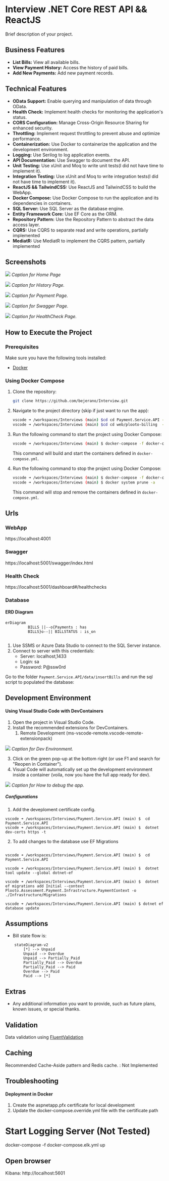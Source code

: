 # Interview .NET Core REST API && ReactJS

Brief description of your project.

## Business Features

- **List Bills:** View all available bills.
- **View Payment History:** Access the history of paid bills.
- **Add New Payments:** Add new payment records.

## Technical Features

- **OData Support:** Enable querying and manipulation of data through OData.
- **Health Check:** Implement health checks for monitoring the application's status.
- **CORS Configuration:** Manage Cross-Origin Resource Sharing for enhanced security.
- **Throttling:** Implement request throttling to prevent abuse and optimize performance.
- **Containerization:** Use Docker to containerize the application and the development environment.
- **Logging:** Use Serilog to log application events.
- **API Documentation:** Use Swagger to document the API.
- **Unit Testing:** Use xUnit and Moq to write unit tests(I did not have time to implement it).
- **Integration Testing:** Use xUnit and Moq to write integration tests(I did not have time to implement it).
- **ReactJS && TailwindCSS:** Use ReactJS and TailwindCSS to build the WebApp.
- **Docker Compose:** Use Docker Compose to run the application and its dependencies in containers.
- **SQL Server:** Use SQL Server as the database engine.
- **Entity Framework Core:** Use EF Core as the ORM.
- **Repository Pattern:** Use the Repository Pattern to abstract the data access layer.
- **CQRS:** Use CQRS to separate read and write operations, partially implemented
- **MediatR:** Use MediatR to implement the CQRS pattern, partially implemented
    

## Screenshots

![](docs/Home.png)
*Caption for Home Page*

![](docs/history.png)
*Caption for History Page.*

![](docs/payment.png)
*Caption for Payment Page.*

![](docs/swagger.png)
*Caption for Swagger Page.*

![](docs/hc.png)
*Caption for HealthCheck Page.*

## How to Execute the Project




### Prerequisites

Make sure you have the following tools installed:

- [Docker](https://www.docker.com/)

### Using Docker Compose

1. Clone the repository:

    ```bash
    git clone https://github.com/bejerano/Interview.git
    ```

2. Navigate to the project directory (skip if just want to run the app):

    ```bash
    vscode ➜ /workspaces/Interviews (main) $cd cd Payment.Service.API -- API
    vscode ➜ /workspaces/Interviews (main) $cd cd web/plooto-billing  -- WebApp
    ```

3. Run the following command to start the project using Docker Compose:

    ```bash
    vscode ➜ /workspaces/Interviews (main) $ docker-compose -f docker-compose.yml -f docker-compose-override.yml  up --build -d 
    ```

   This command will build and start the containers defined in `docker-compose.yml`.

3. Run the following command to stop the project using Docker Compose:

    ```bash
    vscode ➜ /workspaces/Interviews (main) $ docker-compose -f docker-compose.yml -f docker-compose-override.yml  down
    vscode ➜ /workspaces/Interviews (main) $ docker system prune -a
    ```

   This command will stop  and remove the containers defined in `docker-compose.yml`.   

## Urls

### WebApp
https://localhost:4001
### Swagger
https://localhost:5001/swagger/index.html


### Health Check 
https://localhost:5001/dashboard#/healthchecks

### Database

#### ERD Diagram
```mermaid
erDiagram
          BILLS ||--o{Payments : has
          BILLS}o--|| BILLSTATUS : is_on
          
```

1. Use SSMS or Azure Data Studio to connect to the SQL Server instance.
2. Connect to server with this credentials: 
    - Server: localhost,1433
    - Login: sa
    - Password: P@ssw0rd

Go to the folder `Payment.Service.API/data/insertBills` and run the sql script to populated the database:



## Development Environment

#### Using Visual Studio Code with DevContainers

1. Open the project in Visual Studio Code.
2. Install the recommended extensions for DevContainers.
   1. Remote Development (ms-vscode-remote.vscode-remote-extensionpack)

![](docs/vscode.png)
*Caption for Dev Environment.*

3. Click on the green pop-up at the bottom right (or use F1 and search for "Reopen in Container").
4. Visual Code will automatically set up the development environment inside a container (voila, now you have the full app ready for dev).

![](docs/vscode_exec.png)
*Caption for How to debug the app.*

##### Configurations
1. Add the deveploment certificate config. 
```
vscode ➜ /workspaces/Interviews/Payment.Service.API (main) $  cd Payment.Service.API
vscode ➜ /workspaces/Interviews/Payment.Service.API (main) $  dotnet dev-certs https -t
```

2. To add changes to the database use EF Migrations
```

vscode ➜ /workspaces/Interviews/Payment.Service.API (main) $  cd Payment.Service.API

vscode ➜ /workspaces/Interviews/Payment.Service.API (main) $  dotnet tool update --global dotnet-ef

vscode ➜ /workspaces/Interviews/Payment.Service.API (main) $  dotnet ef migrations add Initial --context Plooto.Assessment.Payment.Infrastructure.PaymentContext -o ./Infrastructure/Migrations

vscode ➜ /workspaces/Interviews/Payment.Service.API (main) $ dotnet ef database update
```

## Assumptions

- Bill state flow is: 
```mermaid
    stateDiagram-v2
        [*] --> Unpaid
        Unpaid --> Overdue
        Unpaid --> Partially_Paid    
        Partially_Paid --> Overdue
        Partially_Paid --> Paid
        Overdue --> Paid
        Paid --> [*]
```
## Extras

- Any additional information you want to provide, such as future plans, known issues, or special thanks.

## Validation
Data validation using [FluentValidation](https://github.com/JeremySkinner/FluentValidation)

## Caching
Recommended Cache-Aside pattern and Redis cache. : Not Implemented

## Troubleshooting

#### Deployment in Docker
1. Create the aspnetapp.pfx certificate for local development
2. Update the docker-compose.override.yml file with the certificate path

 

# Start Logging Server (Not Tested)
docker-compose -f docker-compose.elk.yml up

## Open browser
Kibana: http://localhost:5601


